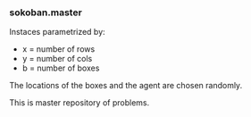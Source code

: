 ### sokoban.master

Instaces parametrized by:
* x = number of rows
* y = number of cols
* b = number of boxes

The locations of the boxes and the agent are chosen randomly.

This is master repository of problems.

